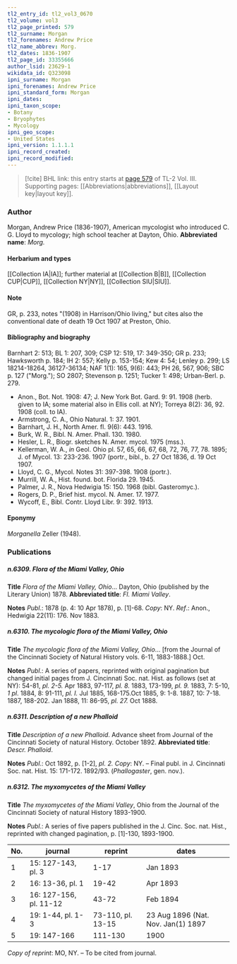 ```yaml
---
tl2_entry_id: tl2_vol3_0670
tl2_volume: vol3
tl2_page_printed: 579
tl2_surname: Morgan
tl2_forenames: Andrew Price
tl2_name_abbrev: Morg.
tl2_dates: 1836-1907
tl2_page_id: 33355666
author_lsid: 23629-1
wikidata_id: Q323098
ipni_surname: Morgan
ipni_forenames: Andrew Price
ipni_standard_form: Morgan
ipni_dates: 
ipni_taxon_scope: 
- Botany
- Bryophytes
- Mycology
ipni_geo_scope: 
- United States
ipni_version: 1.1.1.1
ipni_record_created: 
ipni_record_modified:
---
```



> [!cite] BHL link: this entry starts at [page 579](https://www.biodiversitylibrary.org/page/33355666) of TL-2 Vol. III.
> Supporting pages: [[Abbreviations|abbreviations]], [[Layout key|layout key]].

### Author

Morgan, Andrew Price (1836-1907), American mycologist who introduced C. G. Lloyd to mycology; high school teacher at Dayton, Ohio. 
**Abbreviated name**: *Morg.*

#### Herbarium and types

[[Collection IA|IA]]; further material at [[Collection B|B]], [[Collection CUP|CUP]], [[Collection NY|NY]], [[Collection SIU|SIU]].

#### Note

GR, p. 233, notes "(1908) in Harrison/Ohio living," but cites also the conventional date of death 19 Oct 1907 at Preston, Ohio.

#### Bibliography and biography

Barnhart 2: 513; BL 1: 207, 309; CSP 12: 519, 17: 349-350; GR p. 233; Hawksworth p. 184; IH 2: 557; Kelly p. 153-154; Kew 4: 54; Lenley p. 299; LS 18214-18264, 36127-36134; NAF 1(1): 165, 9(6): 443; PH 26, 567, 906; SBC p. 127 ("Morg."); SO 2807; Stevenson p. 1251; Tucker 1: 498; Urban-Berl. p. 279.
- Anon., Bot. Not. 1908: 47; J. New York Bot. Gard. 9: 91. 1908 (herb. given to IA; some material also in Ellis coll. at NY); Torreya 8(2): 36, 92. 1908 (coll. to IA).
- Armstrong, C. A., Ohio Natural. 1: 37. 1901.
- Barnhart, J. H., North Amer. fl. 9(6): 443. 1916.
- Burk, W. R., Bibl. N. Amer. Phall. 130. 1980.
- Hesler, L. R., Biogr. sketches N. Amer. mycol. 1975 (mss.).
- Kellerman, W. A., *in* Geol. Ohio pl. 57, 65, 66, 67, 68, 72, 76, 77, 78. 1895; J. of Mycol. 13: 233-236. 1907 (portr., bibl., b. 27 Oct 1836, d. 19 Oct 1907.
- Lloyd, C. G., Mycol. Notes 31: 397-398. 1908 (portr.).
- Murrill, W. A., Hist. found. bot. Florida 29. 1945.
- Palmer, J. R., Nova Hedwigia 15: 150. 1968 (bibl. Gasteromyc.).
- Rogers, D. P., Brief hist. mycol. N. Amer. 17. 1977.
- Wycoff, E., Bibl. Contr. Lloyd Libr. 9: 392. 1913.

#### Eponymy

*Morganella* Zeller (1948).

### Publications

##### n.6309. Flora of the Miami Valley, Ohio

**Title**
*Flora of the Miami Valley, Ohio*... Dayton, Ohio (published by the Literary Union) 1878.
**Abbreviated title**: *Fl. Miami Valley*.

**Notes**
*Publ*.: 1878 (p. 4: 10 Apr 1878), p. \[1\]-68. *Copy*: NY.
*Ref*.: Anon., Hedwigia 22(11): 176. Nov 1883.

##### n.6310. The mycologic flora of the Miami Valley, Ohio

**Title**
*The mycologic flora of the Miami Valley, Ohio*... \[from the Journal of the Cincinnati Society of Natural History vols. 6-11, 1883-1888.\] Oct.

**Notes**
*Publ*.: A series of papers, reprinted with original pagination but changed initial pages from J. Cincinnati Soc. nat. Hist. as follows (set at NY): 54-81, *pl. 2-5.* Apr 1883, 97-117, *pl. 8.* 1883, 173-199, *pl. 9.* 1883, 7: 5-10, *1 pl*. 1884, 8: 91-111, *pl. I.* Jul 1885, 168-175.Oct 1885, 9: 1-8. 1887, 10: 7-18. 1887, 188-202. Jan 1888, 11: 86-95, *pl. 27.* Oct 1888.

##### n.6311. Description of a new Phalloid

**Title**
*Description of a new Phalloid*. Advance sheet from Journal of the Cincinnati Society of natural History. October 1892.
**Abbreviated title**: *Descr. Phalloid*.

**Notes**
*Publ*.: Oct 1892, p. \[1-2\], *pl. 2. Copy*: NY. – Final publ. in J. Cincinnati Soc. nat. Hist. 15: 171-172. 1892/93. (*Phallogaster*, gen. nov.).

##### n.6312. The myxomycetes of the Miami Valley

**Title**
*The myxomycetes of the Miami Valley*, Ohio from the Journal of the Cincinnati Society of natural History 1893-1900.

**Notes**
*Publ*.: A series of five papers published in the J. Cinc. Soc. nat. Hist., reprinted with changed pagination, p. \[1\]-130, 1893-1900.

|No.	|journal	|reprint	|dates|
|---	|---	|---	|---	|
|1	|15: 127-143, pl. 3	|1-17	|Jan 1893|
|2	|16: 13-36, pl. 1	|19-42	|Apr 1893|
|3	|16: 127-156, pl. 11-12	|43-72	|Feb 1894|
|4	|19: 1-44, pl. 1-3	|73-110, pl. 13-15	|23 Aug 1896 (Nat. Nov. Jan(1) 1897|
|5	|19: 147-166	|111-130	|1900|

*Copy of reprint*: MO, NY. – To be cited from journal.

